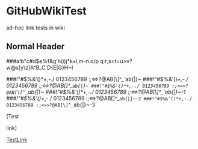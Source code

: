 # GitHubWikiTest
ad-hoc link tests in wiki 
## Normal Header

###a!b"c#d$e%f&g'h(i)j*k+l,m-n.o/p q:r;s<t=u>v?w@x[y\z]A^B_C`D{E|G}H~I

###!"#$%&'()*+,-./ 0123456789 :;<=>?@AB[\]^_`ab{|}~
###!"#$%&'()*+,-./ 0123456789 :;<=>?@AB[\]^_`ab{|}~
###!"#$%&'()*+,-./ 0123456789 :;<=>?@AB[\]^_`ab{|}~
###!"#$%&'()*+,-./ 0123456789 :;<=>?@AB[\]^_`ab{|}~-1
###!"#$%&'()*+,-./ 0123456789 :;<=>?@AB[\]^_`ab{|}~-2
###!"#$%&'()*+,-./ 0123456789 :;<=>?@AB[\]^_`ab{|}~-3

[Test

link]

[TestLink]

[test link]: Test.md

[testlink]: Test2.md
